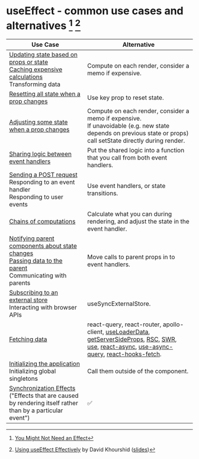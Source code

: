 # useEffect - common use cases and alternatives [^1] [^2]

| Use Case | Alternative |
|-|-|
| [Updating state based on props or state](https://beta.reactjs.org/learn/you-might-not-need-an-effect#updating-state-based-on-props-or-state) <br> [Caching expensive calculations](https://beta.reactjs.org/learn/you-might-not-need-an-effect#caching-expensive-calculations) <br>  Transforming data  | Compute on each render, consider a memo if expensive. |
| [Resetting all state when a prop changes](https://beta.reactjs.org/learn/you-might-not-need-an-effect#resetting-all-state-when-a-prop-changes) | Use key prop to reset state. |
| [Adjusting some state when a prop changes](https://beta.reactjs.org/learn/you-might-not-need-an-effect#adjusting-some-state-when-a-prop-changes) | Compute on each render, consider a memo if expensive. <br> If unavoidable (e.g. new state depends on previous state or props) call setState directly during render. |
| [Sharing logic between event handlers](https://beta.reactjs.org/learn/you-might-not-need-an-effect#sharing-logic-between-event-handlers) | Put the shared logic into a function that you call from both event handlers. |
| [Sending a POST request](https://beta.reactjs.org/learn/you-might-not-need-an-effect#sending-a-post-request) <br> Responding to an event handler <br> Responding to user events | Use event handlers, or state transitions. |
| [Chains of computations](https://beta.reactjs.org/learn/you-might-not-need-an-effect#chains-of-computations) | Calculate what you can during rendering, and adjust the state in the event handler. |
| [Notifying parent components about state changes](https://beta.reactjs.org/learn/you-might-not-need-an-effect#notifying-parent-components-about-state-changes) <br> [Passing data to the parent](https://beta.reactjs.org/learn/you-might-not-need-an-effect#passing-data-to-the-parent) <br> Communicating with parents | Move calls to parent props in to event handlers. |
| [Subscribing to an external store](https://beta.reactjs.org/learn/you-might-not-need-an-effect#subscribing-to-an-external-store) <br> Interacting with browser APIs | useSyncExternalStore. |
| [Fetching data](https://beta.reactjs.org/learn/you-might-not-need-an-effect#fetching-data) | react-query, react-router, apollo-client, [useLoaderData](https://remix.run/docs/en/main/hooks/use-loader-data), [getServerSideProps](https://nextjs.org/docs/pages/building-your-application/data-fetching/get-server-side-props), [RSC](https://react.dev/blog/2023/03/22/react-labs-what-we-have-been-working-on-march-2023#react-server-components), [SWR](https://swr.vercel.app), [use](https://react.dev/blog/2023/03/22/react-labs-what-we-have-been-working-on-march-2023#react-server-components), [react-async](https://github.com/async-library/react-async), [use-async-query](https://github.com/penx/use-async-query), [react-hooks-fetch](https://github.com/dai-shi/react-hooks-fetch). |
| [Initializing the application](https://beta.reactjs.org/learn/you-might-not-need-an-effect#initializing-the-application) <br> Initializing global singletons | Call them outside of the component. |
| [Synchronization Effects](https://beta.reactjs.org/learn/synchronizing-with-effects) ("Effects that are caused by rendering itself rather than by a particular event") | ✅ |

[^1]: [You Might Not Need an Effect](https://beta.reactjs.org/learn/you-might-not-need-an-effect)
[^2]: [Using useEffect Effectively](https://youtu.be/lrs8FNSUdkw?t=18990) by David Khourshid ([slides](https://slides.com/davidkhourshid/using-useeffect-effectively))
